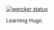 [![wercker status](https://app.wercker.com/status/57155045964e123a169e7896391a49f1/s/master "wercker status")](https://app.wercker.com/project/byKey/57155045964e123a169e7896391a49f1)

Learning Hugo
